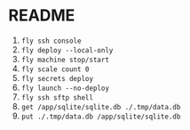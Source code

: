 # README

1. `fly ssh console`
2. `fly deploy --local-only`
3. `fly machine stop/start`
4. `fly scale count 0`
5. `fly secrets deploy`
6. `fly launch --no-deploy`
7. `fly ssh sftp shell`
8. `get /app/sqlite/sqlite.db ./.tmp/data.db`
9. `put ./.tmp/data.db /app/sqlite/sqlite.db`
